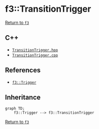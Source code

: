 # f3::TransitionTrigger

[Return to `f3`](/docs/f3.md)

## C++

- [`TransitionTrigger.hpp`](/c++/include/TransitionTrigger.hpp)
- [`TransitionTrigger.cpp`](/c++/source/TransitionTrigger.cpp)

## References

- [`f3::Trigger`](/docs/f3/Trigger.md)

## Inheritance

```mermaid
graph TD;
    f3::Trigger --> f3::TransitionTrigger
```

[Return to `f3`](/docs/f3.md)